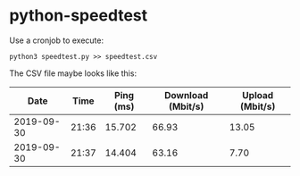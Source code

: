 # python-speedtest
Use a cronjob to execute:

```python3 speedtest.py >> speedtest.csv```

The CSV file maybe looks like this:

| Date | Time | Ping (ms) | Download (Mbit/s) | Upload (Mbit/s) |
| ------------- | ------------- | ------------- | ------------- | ------------- |
| 2019-09-30 | 21:36 | 15.702 | 66.93 | 13.05 |
| 2019-09-30 | 21:37 | 14.404 | 63.16 | 7.70 |
